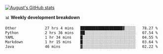 
[![August's GitHub stats](https://github-readme-stats.vercel.app/api?username=zou-weidong&show_icons=true&theme=radical)](https://github.com/zou-weidong)


📊 **Weekly development breakdown**
<!--START_SECTION:waka-->

```txt
Other             27 hrs 4 mins   ███████████████████▓░░░░░   78.27 %
Python            2 hrs 36 mins   ██░░░░░░░░░░░░░░░░░░░░░░░   07.54 %
YAML              1 hr 34 mins    █░░░░░░░░░░░░░░░░░░░░░░░░   04.55 %
Markdown          1 hr 15 mins    █░░░░░░░░░░░░░░░░░░░░░░░░   03.64 %
Java              46 mins         ▓░░░░░░░░░░░░░░░░░░░░░░░░   02.22 %
```

<!--END_SECTION:waka-->
